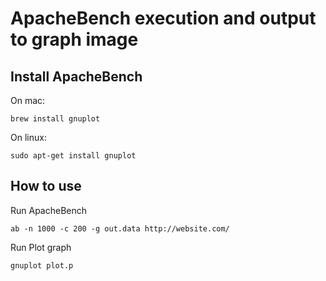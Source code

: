 # ApacheBench execution and output to graph image

## Install ApacheBench

On mac:

```shell
brew install gnuplot
```

On linux:

```shell
sudo apt-get install gnuplot
```

## How to use

Run ApacheBench

```shell
ab -n 1000 -c 200 -g out.data http://website.com/
```

Run Plot graph

```shell
gnuplot plot.p
```
